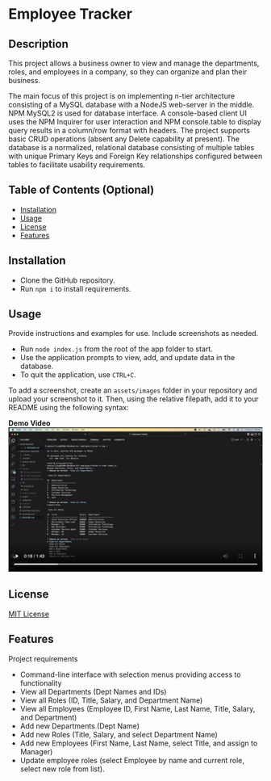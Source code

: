 # Employee Tracker

## Description

This project allows a business owner to view and manage the departments, roles, and employees in a company, so they can organize and plan their business.

The main focus of this project is on implementing n-tier architecture consisting of a MySQL database with a NodeJS web-server in the middle. NPM MySQL2 is used for database interface. A console-based client UI uses the NPM Inquirer for user interaction and NPM console.table to display query results in a column/row format with headers.  The project supports basic CRUD operations (absent any Delete capability at present).  The database is a normalized, relational database consisting of multiple tables with unique Primary Keys and Foreign Key relationships configured between tables to facilitate usability requirements.

## Table of Contents (Optional)

- [Installation](#installation)
- [Usage](#usage)
- [License](#license)
- [Features](#features)

## Installation

- Clone the GitHub repository.
- Run `npm i` to install requirements.

## Usage

Provide instructions and examples for use. Include screenshots as needed.

- Run `node index.js` from the root of the app folder to start.
- Use the application prompts to view, add, and update data in the database.
- To quit the application, use `CTRL+C`.

To add a screenshot, create an `assets/images` folder in your repository and upload your screenshot to it. Then, using the relative filepath, add it to your README using the following syntax:

**Demo Video**
[![Demo video](/assets/images/EmpTrackerScreen.png)](assets/images/EmployeeTracker.mp4)



## License

[MIT License](LICENSE)


## Features

Project requirements
- Command-line interface with selection menus providing access to functionality
- View all Departments (Dept Names and IDs)
- View all Roles (ID, Title, Salary, and Department Name)
- View all Employees (Employee ID, First Name, Last Name, Title, Salary, and Department)
- Add new Departments (Dept Name)
- Add new Roles (Title, Salary, and select Department Name)
- Add new Employees (First Name, Last Name, select Title, and assign to Manager)
- Update employee roles (select Employee by name and current role, select new role from list).

